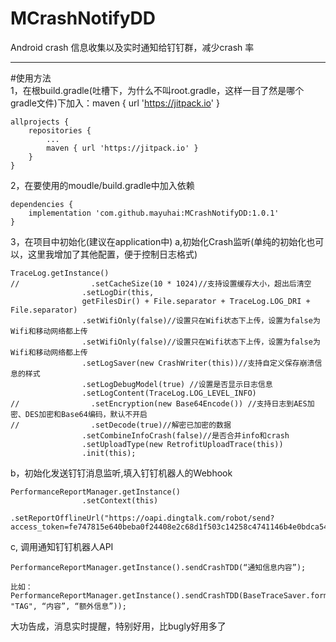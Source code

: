 # MCrashNotifyDD
Android crash 信息收集以及实时通知给钉钉群，减少crash 率  
  
----  
#使用方法  
1，在根build.gradle(吐槽下，为什么不叫root.gradle，这样一目了然是哪个gradle文件)下加入：maven { url 'https://jitpack.io' }
``` 
allprojects {
	repositories {
		...
		maven { url 'https://jitpack.io' }
	}
}
``` 
2，在要使用的moudle/build.gradle中加入依赖
``` 
dependencies {
	implementation 'com.github.mayuhai:MCrashNotifyDD:1.0.1'
}
``` 
3，在项目中初始化(建议在application中)
 a,初始化Crash监听(单纯的初始化也可以，这里我增加了其他配置，便于控制日志格式)
``` 
TraceLog.getInstance()
//                .setCacheSize(10 * 1024)//支持设置缓存大小，超出后清空
                .setLogDir(this,
                getFilesDir() + File.separator + TraceLog.LOG_DRI + File.separator)
                .setWifiOnly(false)//设置只在Wifi状态下上传，设置为false为Wifi和移动网络都上传
                .setWifiOnly(false)//设置只在Wifi状态下上传，设置为false为Wifi和移动网络都上传
                .setLogSaver(new CrashWriter(this))//支持自定义保存崩溃信息的样式
                .setLogDebugModel(true) //设置是否显示日志信息
                .setLogContent(TraceLog.LOG_LEVEL_INFO)
//                .setEncryption(new Base64Encode()) //支持日志到AES加密、DES加密和Base64编码，默认不开启
//                .setDecode(true)//解密已加密的数据
                .setCombineInfoCrash(false)//是否合并info和crash
                .setUploadType(new RetrofitUploadTrace(this))
                .init(this);
 ``` 
 b，初始化发送钉钉消息监听,填入钉钉机器人的Webhook
```
PerformanceReportManager.getInstance()
                .setContext(this)
                .setReportOfflineUrl("https://oapi.dingtalk.com/robot/send?access_token=fe747815e640beba0f24408e2c68d1f503c14258c4741146b4e0bdca54fbad78");
``` 
c, 调用通知钉钉机器人API
```
PerformanceReportManager.getInstance().sendCrashTDD(“通知信息内容”);

比如：
PerformanceReportManager.getInstance().sendCrashTDD(BaseTraceSaver.formatTraceLogMsg(currentActivity, "TAG", “内容”, “额外信息”));
```

大功告成，消息实时提醒，特别好用，比bugly好用多了
 
